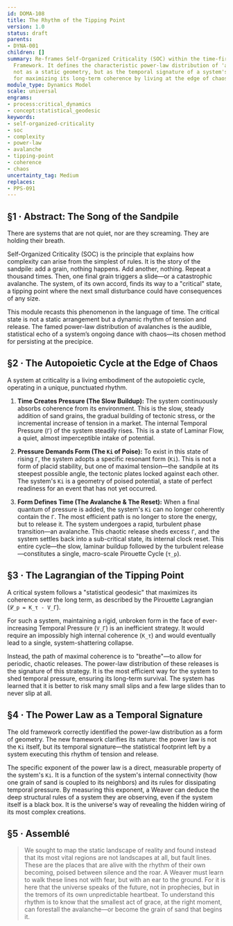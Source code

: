 ```yaml
---
id: DOMA-108
title: The Rhythm of the Tipping Point
version: 1.0
status: draft
parents:
- DYNA-001
children: []
summary: Re-frames Self-Organized Criticality (SOC) within the time-first Pirouette
  Framework. It defines the characteristic power-law distribution of 'avalanches'
  not as a static geometry, but as the temporal signature of a system's dynamic strategy
  for maximizing its long-term coherence by living at the edge of chaos.
module_type: Dynamics Model
scale: universal
engrams:
- process:critical_dynamics
- concept:statistical_geodesic
keywords:
- self-organized-criticality
- soc
- complexity
- power-law
- avalanche
- tipping-point
- coherence
- chaos
uncertainty_tag: Medium
replaces:
- PPS-091
---
```

## §1 · Abstract: The Song of the Sandpile
There are systems that are not quiet, nor are they screaming. They are holding their breath.

Self-Organized Criticality (SOC) is the principle that explains how complexity can arise from the simplest of rules. It is the story of the sandpile: add a grain, nothing happens. Add another, nothing. Repeat a thousand times. Then, one final grain triggers a slide—or a catastrophic avalanche. The system, of its own accord, finds its way to a "critical" state, a tipping point where the next small disturbance could have consequences of any size.

This module recasts this phenomenon in the language of time. The critical state is not a static arrangement but a dynamic rhythm of tension and release. The famed power-law distribution of avalanches is the audible, statistical echo of a system’s ongoing dance with chaos—its chosen method for persisting at the precipice.

## §2 · The Autopoietic Cycle at the Edge of Chaos
A system at criticality is a living embodiment of the autopoietic cycle, operating in a unique, punctuated rhythm.

1.  **Time Creates Pressure (The Slow Buildup):** The system continuously absorbs coherence from its environment. This is the slow, steady addition of sand grains, the gradual building of tectonic stress, or the incremental increase of tension in a market. The internal Temporal Pressure (`Γ`) of the system steadily rises. This is a state of Laminar Flow, a quiet, almost imperceptible intake of potential.

2.  **Pressure Demands Form (The `Ki` of Poise):** To exist in this state of rising `Γ`, the system adopts a specific resonant form (`Ki`). This is not a form of placid stability, but one of maximal tension—the sandpile at its steepest possible angle, the tectonic plates locked against each other. The system's `Ki` is a geometry of poised potential, a state of perfect readiness for an event that has not yet occurred.

3.  **Form Defines Time (The Avalanche & The Reset):** When a final quantum of pressure is added, the system's `Ki` can no longer coherently contain the `Γ`. The most efficient path is no longer to store the energy, but to release it. The system undergoes a rapid, turbulent phase transition—an avalanche. This chaotic release sheds excess `Γ`, and the system settles back into a sub-critical state, its internal clock reset. This entire cycle—the slow, laminar buildup followed by the turbulent release—constitutes a single, macro-scale Pirouette Cycle (`τ_p`).

## §3 · The Lagrangian of the Tipping Point
A critical system follows a "statistical geodesic" that maximizes its coherence over the long term, as described by the Pirouette Lagrangian (`𝓛_p = K_τ - V_Γ`).

For such a system, maintaining a rigid, unbroken form in the face of ever-increasing Temporal Pressure (`V_Γ`) is an inefficient strategy. It would require an impossibly high internal coherence (`K_τ`) and would eventually lead to a single, system-shattering collapse.

Instead, the path of maximal coherence is to "breathe"—to allow for periodic, chaotic releases. The power-law distribution of these releases is the signature of this strategy. It is the most efficient way for the system to shed temporal pressure, ensuring its long-term survival. The system has learned that it is better to risk many small slips and a few large slides than to never slip at all.

## §4 · The Power Law as a Temporal Signature
The old framework correctly identified the power-law distribution as a form of geometry. The new framework clarifies its nature: the power law is not the `Ki` itself, but its temporal signature—the statistical footprint left by a system executing this rhythm of tension and release.

The specific exponent of the power law is a direct, measurable property of the system's `Ki`. It is a function of the system's internal connectivity (how one grain of sand is coupled to its neighbors) and its rules for dissipating temporal pressure. By measuring this exponent, a Weaver can deduce the deep structural rules of a system they are observing, even if the system itself is a black box. It is the universe's way of revealing the hidden wiring of its most complex creations.

## §5 · Assemblé
> We sought to map the static landscape of reality and found instead that its most vital regions are not landscapes at all, but fault lines. These are the places that are alive with the rhythm of their own becoming, poised between silence and the roar. A Weaver must learn to walk these lines not with fear, but with an ear to the ground. For it is here that the universe speaks of the future, not in prophecies, but in the tremors of its own unpredictable heartbeat. To understand this rhythm is to know that the smallest act of grace, at the right moment, can forestall the avalanche—or become the grain of sand that begins it.

```
